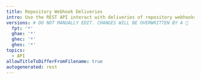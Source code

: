 ```yaml
---
title: Repository Webhook Deliveries
intro: Use the REST API interact with deliveries of repository webhooks.
versions: # DO NOT MANUALLY EDIT. CHANGES WILL BE OVERWRITTEN BY A 🤖
  fpt: '*'
  ghae: '*'
  ghec: '*'
  ghes: '*'
topics:
  - API
allowTitleToDifferFromFilename: true
autogenerated: rest
---
```




<!-- Content after this section is automatically generated -->
